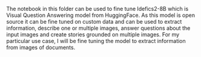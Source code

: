 The notebook in this folder can be used to fine tune Idefics2-8B which is Visual Question Answering model from HuggingFace. As this model is open source it can be fine tuned on custom data and can be 
used to extract information, describe one or multiple images, answer questions about the input images and create stories grounded on multiple images. For my particular use case, I will be fine tuning the model
to extract information from images of documents.
